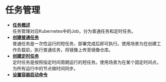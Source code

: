 # 任务管理<a name="cce_01_0149"></a>

-   **[任务概述](任务概述.md)**  
任务管理对应Kubernetes中的Job，分为普通任务和定时任务。
-   **[创建普通任务](创建普通任务.md)**  
普通任务是一次性运行的短任务，部署完成后即可执行。使用场景为在创建工作负载前，执行普通任务，将镜像上传至镜像仓库。
-   **[创建定时任务](创建定时任务.md)**  
定时任务是按照指定时间周期运行的短任务。使用场景为在某个固定时间点，为所有运行中的节点做时间同步。
-   **[设置容器启动命令](设置容器启动命令-0.md)**  


